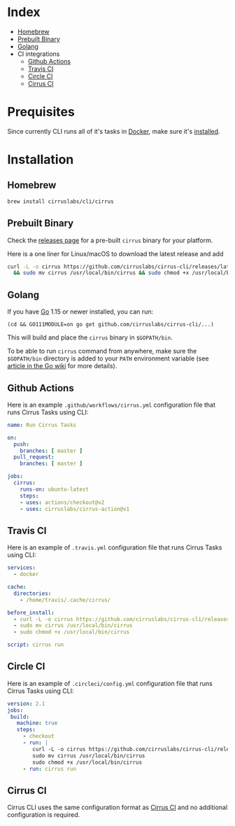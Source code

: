 # Index

* [Homebrew](#homebrew)
* [Prebuilt Binary](#prebuilt-binary)
* [Golang](#golang)
* CI integrations
  * [Github Actions](#github-actions)
  * [Travis CI](#travis-ci)
  * [Circle CI](#circle-ci)
  * [Cirrus CI](#cirrus-ci)

# Prequisites

Since currently CLI runs all of it's tasks in [Docker](https://www.docker.com/), make sure it's [installed](https://docs.docker.com/get-docker/).

# Installation

## Homebrew

```bash
brew install cirruslabs/cli/cirrus
```

## Prebuilt Binary

Check the [releases page](https://github.com/cirruslabs/cirrus-cli/releases) for a pre-built `cirrus` binary for your platform.

Here is a one liner for Linux/macOS to download the latest release and add

```bash
curl -L -o cirrus https://github.com/cirruslabs/cirrus-cli/releases/latest/download/cirrus-$(uname | tr '[:upper:]' '[:lower:]')-amd64 \
  && sudo mv cirrus /usr/local/bin/cirrus && sudo chmod +x /usr/local/bin/cirrus
```

## Golang

If you have [Go](https://golang.org/) 1.15 or newer installed, you can run:

```
(cd && GO111MODULE=on go get github.com/cirruslabs/cirrus-cli/...)
```

This will build and place the `cirrus` binary in `$GOPATH/bin`.

To be able to run `cirrus` command from anywhere, make sure the `$GOPATH/bin` directory is added to your `PATH`
environment variable (see [article in the Go wiki](https://github.com/golang/go/wiki/SettingGOPATH) for more details).

## Github Actions

Here is an example `.github/workflows/cirrus.yml` configuration file that runs Cirrus Tasks using CLI:

```yaml
name: Run Cirrus Tasks

on:
  push:
    branches: [ master ]
  pull_request:
    branches: [ master ]

jobs:
  cirrus:
    runs-on: ubuntu-latest
    steps:
    - uses: actions/checkout@v2
    - uses: cirruslabs/cirrus-action@v1
```

## Travis CI

Here is an example of `.travis.yml` configuration file that runs Cirrus Tasks using CLI:

```yaml
services:
  - docker

cache:
  directories:
    - /home/travis/.cache/cirrus/

before_install:
  - curl -L -o cirrus https://github.com/cirruslabs/cirrus-cli/releases/latest/download/cirrus-linux-amd64
  - sudo mv cirrus /usr/local/bin/cirrus
  - sudo chmod +x /usr/local/bin/cirrus

script: cirrus run
```

## Circle CI

Here is an example of `.circleci/config.yml` configuration file that runs Cirrus Tasks using CLI:

```yaml
version: 2.1
jobs:
 build:
   machine: true
   steps:
     - checkout
     - run: |
        curl -L -o cirrus https://github.com/cirruslabs/cirrus-cli/releases/latest/download/cirrus-linux-amd64
        sudo mv cirrus /usr/local/bin/cirrus
        sudo chmod +x /usr/local/bin/cirrus
     - run: cirrus run
```

## Cirrus CI

Cirrus CLI uses the same configuration format as [Cirrus CI](https://cirrus-ci.org/) and no additional configuration is required.
